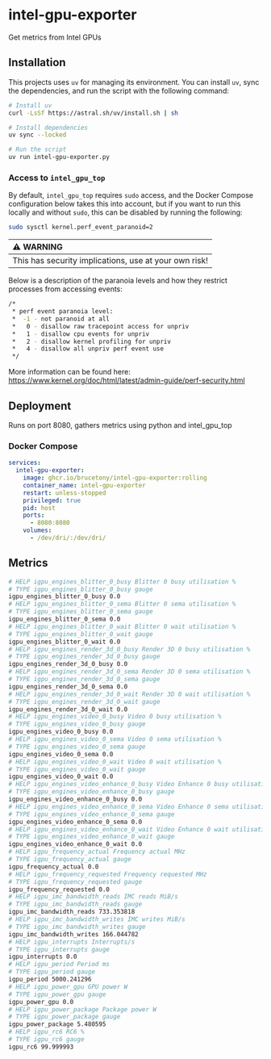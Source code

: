 # intel-gpu-exporter

Get metrics from Intel GPUs

## Installation
This projects uses `uv` for managing its environment. You can install `uv`, sync the dependencies, and run the script 
with the following command:
```bash
# Install uv
curl -LsSf https://astral.sh/uv/install.sh | sh

# Install dependencies
uv sync --locked

# Run the script
uv run intel-gpu-exporter.py
```

### Access to `intel_gpu_top`
By default, `intel_gpu_top` requires `sudo` access, and the Docker Compose configuration below takes this into account, 
but if you want to run this locally and without `sudo`, this can be disabled by running the following:
```bash
sudo sysctl kernel.perf_event_paranoid=2
```

| :warning: WARNING                                     |
|:------------------------------------------------------|
| This has security implications, use at your own risk! |

Below is a description of the paranoia levels and how they restrict processes from accessing events:
```bash
/*
 * perf event paranoia level:
 *  -1 - not paranoid at all
 *   0 - disallow raw tracepoint access for unpriv
 *   1 - disallow cpu events for unpriv
 *   2 - disallow kernel profiling for unpriv
 *   4 - disallow all unpriv perf event use
 */
```

More information can be found here: https://www.kernel.org/doc/html/latest/admin-guide/perf-security.html

## Deployment

Runs on port 8080, gathers metrics using python and intel_gpu_top

### Docker Compose

```yaml
services:
  intel-gpu-exporter:
    image: ghcr.io/brucetony/intel-gpu-exporter:rolling
    container_name: intel-gpu-exporter
    restart: unless-stopped
    privileged: true
    pid: host
    ports:
      - 8080:8080
    volumes:
      - /dev/dri/:/dev/dri/
```

## Metrics

```bash
# HELP igpu_engines_blitter_0_busy Blitter 0 busy utilisation %
# TYPE igpu_engines_blitter_0_busy gauge
igpu_engines_blitter_0_busy 0.0
# HELP igpu_engines_blitter_0_sema Blitter 0 sema utilisation %
# TYPE igpu_engines_blitter_0_sema gauge
igpu_engines_blitter_0_sema 0.0
# HELP igpu_engines_blitter_0_wait Blitter 0 wait utilisation %
# TYPE igpu_engines_blitter_0_wait gauge
igpu_engines_blitter_0_wait 0.0
# HELP igpu_engines_render_3d_0_busy Render 3D 0 busy utilisation %
# TYPE igpu_engines_render_3d_0_busy gauge
igpu_engines_render_3d_0_busy 0.0
# HELP igpu_engines_render_3d_0_sema Render 3D 0 sema utilisation %
# TYPE igpu_engines_render_3d_0_sema gauge
igpu_engines_render_3d_0_sema 0.0
# HELP igpu_engines_render_3d_0_wait Render 3D 0 wait utilisation %
# TYPE igpu_engines_render_3d_0_wait gauge
igpu_engines_render_3d_0_wait 0.0
# HELP igpu_engines_video_0_busy Video 0 busy utilisation %
# TYPE igpu_engines_video_0_busy gauge
igpu_engines_video_0_busy 0.0
# HELP igpu_engines_video_0_sema Video 0 sema utilisation %
# TYPE igpu_engines_video_0_sema gauge
igpu_engines_video_0_sema 0.0
# HELP igpu_engines_video_0_wait Video 0 wait utilisation %
# TYPE igpu_engines_video_0_wait gauge
igpu_engines_video_0_wait 0.0
# HELP igpu_engines_video_enhance_0_busy Video Enhance 0 busy utilisation %
# TYPE igpu_engines_video_enhance_0_busy gauge
igpu_engines_video_enhance_0_busy 0.0
# HELP igpu_engines_video_enhance_0_sema Video Enhance 0 sema utilisation %
# TYPE igpu_engines_video_enhance_0_sema gauge
igpu_engines_video_enhance_0_sema 0.0
# HELP igpu_engines_video_enhance_0_wait Video Enhance 0 wait utilisation %
# TYPE igpu_engines_video_enhance_0_wait gauge
igpu_engines_video_enhance_0_wait 0.0
# HELP igpu_frequency_actual Frequency actual MHz
# TYPE igpu_frequency_actual gauge
igpu_frequency_actual 0.0
# HELP igpu_frequency_requested Frequency requested MHz
# TYPE igpu_frequency_requested gauge
igpu_frequency_requested 0.0
# HELP igpu_imc_bandwidth_reads IMC reads MiB/s
# TYPE igpu_imc_bandwidth_reads gauge
igpu_imc_bandwidth_reads 733.353818
# HELP igpu_imc_bandwidth_writes IMC writes MiB/s
# TYPE igpu_imc_bandwidth_writes gauge
igpu_imc_bandwidth_writes 166.044782
# HELP igpu_interrupts Interrupts/s
# TYPE igpu_interrupts gauge
igpu_interrupts 0.0
# HELP igpu_period Period ms
# TYPE igpu_period gauge
igpu_period 5000.241296
# HELP igpu_power_gpu GPU power W
# TYPE igpu_power_gpu gauge
igpu_power_gpu 0.0
# HELP igpu_power_package Package power W
# TYPE igpu_power_package gauge
igpu_power_package 5.480595
# HELP igpu_rc6 RC6 %
# TYPE igpu_rc6 gauge
igpu_rc6 99.999993
```
